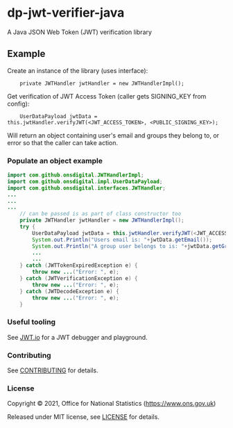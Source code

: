 # dp-jwt-verifier-java
A Java JSON Web Token (JWT) verification library

## Example

Create an instance of the library (uses interface):
```
    private JWTHandler jwtHandler = new JWTHandlerImpl();
```

Get verification of JWT Access Token (caller gets SIGNING_KEY from config):
```
    UserDataPayload jwtData = this.jwtHandler.verifyJWT(<JWT_ACCESS_TOKEN>, <PUBLIC_SIGNING_KEY>);
```

Will return an object containing user's email and groups they belong to, or error so that the caller can take action.

### Populate an object example

```java
import com.github.onsdigital.JWTHandlerImpl;
import com.github.onsdigital.impl.UserDataPayload;
import com.github.onsdigital.interfaces.JWTHandler;
...
...
...
    // can be passed is as part of class constructor too
    private JWTHandler jwtHandler = new JWTHandlerImpl();
    try {
        UserDataPayload jwtData = this.jwtHandler.verifyJWT(<JWT_ACCESS_TOKEN>, <PUBLIC_SIGNING_KEY>);
        System.out.Println("Users email is: "+jwtData.getEmail());
        System.out.Println("A group user belongs to is: "+jwtData.getGroups()[0]);
        ...
        ...
    } catch (JWTTokenExpiredException e) {
        throw new ...("Error: ", e);
    } catch (JWTVerificationException e) {
        throw new ...("Error: ", e);
    } catch (JWTDecodeException e) {
        throw new ...("Error: ", e);
    }

```

### Useful tooling

See [JWT.io](https://jwt.io/) for a JWT debugger and playground.

### Contributing

See [CONTRIBUTING](CONTRIBUTING.md) for details.

### License

Copyright © 2021, Office for National Statistics (https://www.ons.gov.uk)

Released under MIT license, see [LICENSE](LICENSE.md) for details.
